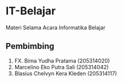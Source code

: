# IT-Belajar


Materi Selama Acara Informatika Belajar



## Pembimbing
1.	FX. Bima Yudha Pratama (205314020)
2.	Marcelino Eko Putra Sali (205314042)
3.	Blasius Chelvyn Kera Kleden (205314117)
